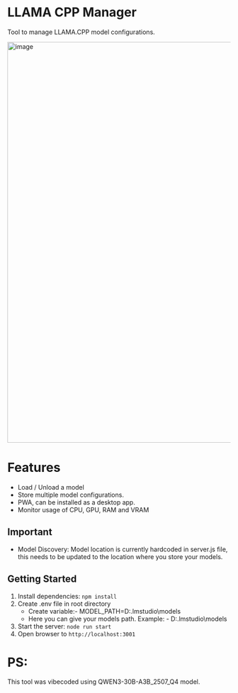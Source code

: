 # LLAMA CPP Manager
Tool to manage LLAMA.CPP model configurations.

<img width="1039" height="905" alt="image" src="https://github.com/user-attachments/assets/6c97b689-6cb1-4d07-97f1-a30670385dae" />

# Features
- Load / Unload a model
- Store multiple model configurations.
- PWA, can be installed as a desktop app.
- Monitor usage of CPU, GPU, RAM and VRAM

## Important
- Model Discovery: Model location is currently hardcoded in server.js file, this needs to be updated to the location where you store your models.

## Getting Started
1. Install dependencies: `npm install`
2. Create .env file in root directory
    - Create variable:- MODEL_PATH=D:\.lmstudio\models
    - Here you can give your models path. Example: - D:\.lmstudio\models
3. Start the server: `node run start`
4. Open browser to `http://localhost:3001`

# PS:
This tool was vibecoded using QWEN3-30B-A3B_2507_Q4 model.

